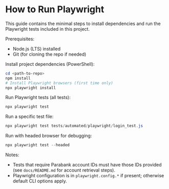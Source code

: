 # How to Run Playwright

This guide contains the minimal steps to install dependencies and run the Playwright tests included in this project.

Prerequisites:

- Node.js (LTS) installed
- Git (for cloning the repo if needed)

Install project dependencies (PowerShell):

```powershell
cd <path-to-repo>
npm install
# Install Playwright browsers (first time only)
npx playwright install
```

Run Playwright tests (all tests):

```powershell
npx playwright test
```

Run a specific test file:

```powershell
npx playwright test tests/automated/playwright/login_test.js
```

Run with headed browser for debugging:

```powershell
npx playwright test --headed
```

Notes:

- Tests that require Parabank account IDs must have those IDs provided (see `docs/README.md` for account retrieval steps).
- Playwright configuration is in `playwright.config.*` if present; otherwise default CLI options apply.

